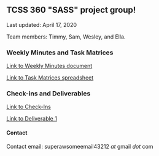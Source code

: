 
## TCSS 360 "SASS" project group!

Last updated: April 17, 2020 

Team members: Timmy, Sam, Wesley, and Ella. 


### Weekly Minutes and Task Matrices

[Link to Weekly Minutes document](https://docs.google.com/document/d/1zSX0TDvowmUO4UPRoQuNk334yatnHsm67OCB3xvryW0/edit?usp=sharing)


[Link to Task Matrices spreadsheet](https://docs.google.com/spreadsheets/d/1mNHH7dM14qsG3Y4BOzqaAI3t0bw2Qtn8rAJAhg1m14A/edit?usp=sharing)


### Check-ins and Deliverables
[Link to Check-Ins](https://docs.google.com/document/d/12lrKaMwixiG1s6CuHg8wI4yMIYFkS0V8aONHXB-g6cU/edit)

[Link to Deliverable 1](https://docs.google.com/document/d/1q_9NBeZAMT3I9BVjKCGexSMu5GIZJFAojzHog3JWP-E/edit?usp=sharing)

#### Contact

Contact email: superawsomeemail43212 *at* gmail *dot* com






